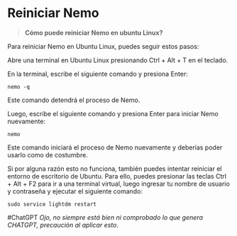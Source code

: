 # Reiniciar Nemo

> **Cómo puede reiniciar Nemo en ubuntu Linux?**

Para reiniciar Nemo en Ubuntu Linux, puedes seguir estos pasos:

Abre una terminal en Ubuntu Linux presionando Ctrl + Alt + T en el teclado.

En la terminal, escribe el siguiente comando y presiona Enter:

`nemo -q`

Este comando detendrá el proceso de Nemo.

Luego, escribe el siguiente comando y presiona Enter para iniciar Nemo nuevamente:

`nemo`

Este comando iniciará el proceso de Nemo nuevamente y deberías poder usarlo como de costumbre.

Si por alguna razón esto no funciona, también puedes intentar reiniciar el entorno de escritorio de Ubuntu. Para ello, puedes presionar las teclas Ctrl + Alt + F2 para ir a una terminal virtual, luego ingresar tu nombre de usuario y contraseña y ejecutar el siguiente comando:

`sudo service lightdm restart`

#ChatGPT
*Ojo, no siempre está bien ni comprobado lo que genera CHATGPT, precaución al aplicar
esto.* 
